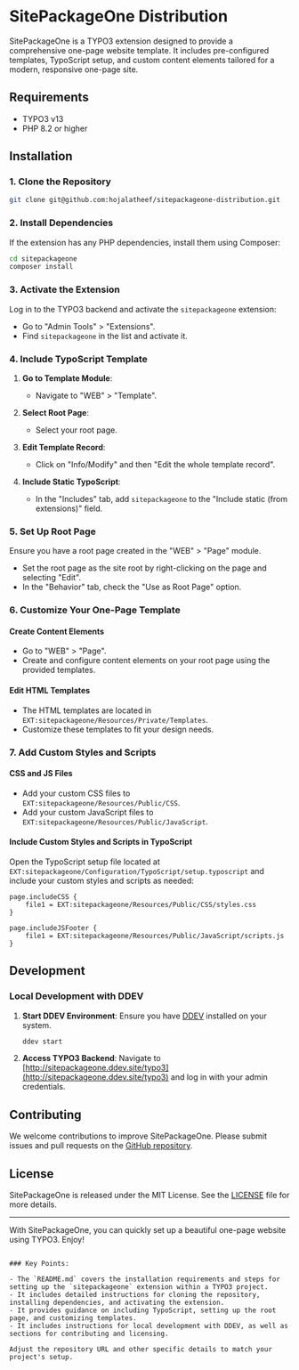 # SitePackageOne Distribution

SitePackageOne is a TYPO3 extension designed to provide a comprehensive one-page
website template. It includes pre-configured templates, TypoScript setup, and
custom content elements tailored for a modern, responsive one-page site.

## Requirements

- TYPO3 v13
- PHP 8.2 or higher

## Installation

### 1. Clone the Repository

```sh
git clone git@github.com:hojalatheef/sitepackageone-distribution.git
```

### 2. Install Dependencies

If the extension has any PHP dependencies, install them using Composer:

```sh
cd sitepackageone
composer install
```

### 3. Activate the Extension

Log in to the TYPO3 backend and activate the `sitepackageone` extension:

- Go to "Admin Tools" > "Extensions".
- Find `sitepackageone` in the list and activate it.

### 4. Include TypoScript Template

1. **Go to Template Module**:
    - Navigate to "WEB" > "Template".

2. **Select Root Page**:
    - Select your root page.

3. **Edit Template Record**:
    - Click on "Info/Modify" and then "Edit the whole template record".

4. **Include Static TypoScript**:
    - In the "Includes" tab, add `sitepackageone` to the "Include static (from
      extensions)" field.

### 5. Set Up Root Page

Ensure you have a root page created in the "WEB" > "Page" module.

- Set the root page as the site root by right-clicking on the page and
  selecting "Edit".
- In the "Behavior" tab, check the "Use as Root Page" option.

### 6. Customize Your One-Page Template

#### Create Content Elements

- Go to "WEB" > "Page".
- Create and configure content elements on your root page using the provided
  templates.

#### Edit HTML Templates

- The HTML templates are located
  in `EXT:sitepackageone/Resources/Private/Templates`.
- Customize these templates to fit your design needs.

### 7. Add Custom Styles and Scripts

#### CSS and JS Files

- Add your custom CSS files
  to `EXT:sitepackageone/Resources/Public/CSS`.
- Add your custom JavaScript files
  to `EXT:sitepackageone/Resources/Public/JavaScript`.

#### Include Custom Styles and Scripts in TypoScript

Open the TypoScript setup file located
at `EXT:sitepackageone/Configuration/TypoScript/setup.typoscript` and
include your custom styles and scripts as needed:

```typoscript
page.includeCSS {
    file1 = EXT:sitepackageone/Resources/Public/CSS/styles.css
}

page.includeJSFooter {
    file1 = EXT:sitepackageone/Resources/Public/JavaScript/scripts.js
}
```

## Development

### Local Development with DDEV

1. **Start DDEV Environment**:
   Ensure you have [DDEV](https://ddev.readthedocs.io/en/stable/) installed on
   your system.

   ```sh
   ddev start
   ```

2. **Access TYPO3 Backend**:
   Navigate
   to [http://sitepackageone.ddev.site/typo3](http://sitepackageone.ddev.site/typo3)
   and log in with your admin credentials.

## Contributing

We welcome contributions to improve SitePackageOne. Please submit issues and
pull requests on
the [GitHub repository](https://github.com/hojalatheef/sitepackageone-distribution.git).

## License

SitePackageOne is released under the MIT License. See the [LICENSE](LICENSE)
file for more details.

---

With SitePackageOne, you can quickly set up a beautiful one-page website using
TYPO3. Enjoy!

```

### Key Points:

- The `README.md` covers the installation requirements and steps for setting up the `sitepackageone` extension within a TYPO3 project.
- It includes detailed instructions for cloning the repository, installing dependencies, and activating the extension.
- It provides guidance on including TypoScript, setting up the root page, and customizing templates.
- It includes instructions for local development with DDEV, as well as sections for contributing and licensing.

Adjust the repository URL and other specific details to match your project's setup.
